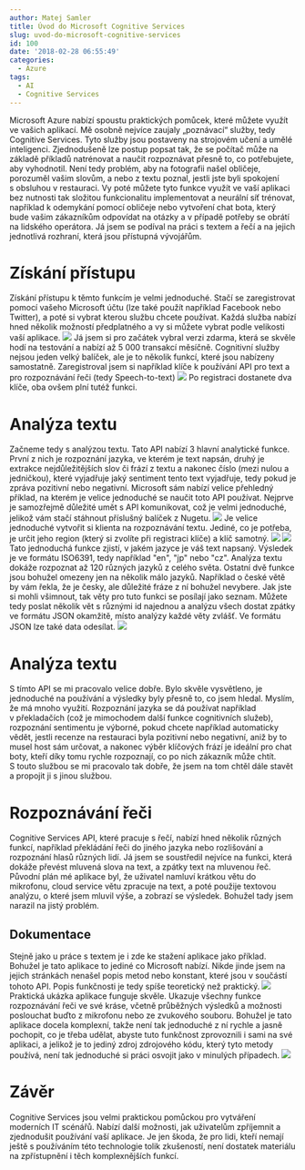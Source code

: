 ```yaml
---
author: Matej Samler
title: Úvod do Microsoft Cognitive Services
slug: uvod-do-microsoft-cognitive-services
id: 100
date: '2018-02-28 06:55:49'
categories:
  - Azure
tags:
  - AI
  - Cognitive Services
---
```


Microsoft Azure nabízí spoustu praktických pomůcek, které můžete využít ve vašich aplikací. Mě osobně nejvíce zaujaly „poznávací“ služby, tedy Cognitive Services. Tyto služby jsou postaveny na strojovém učení a umělé inteligenci. Zjednodušeně lze postup popsat tak, že se počítač může na základě příkladů natrénovat a naučit rozpoznávat přesně to, co potřebujete, aby vyhodnotil. Není tedy problém, aby na fotografii našel obličeje, porozuměl vašim slovům, a nebo z textu poznal, jestli jste byli spokojení s obsluhou v restauraci. Vy poté můžete tyto funkce využít ve vaší aplikaci bez nutnosti tak složitou funkcionalitu implementovat a neurální síť trénovat, například k odemykání pomocí obličeje nebo vytvoření chat bota, který bude vašim zákazníkům odpovídat na otázky a v případě potřeby se obrátí na lidského operátora. Já jsem se podíval na práci s textem a řečí a na jejich jednotlivá rozhraní, která jsou přístupná vývojářům.

# Získání přístupu

Získání přístupu k těmto funkcím je velmi jednoduché. Stačí se zaregistrovat pomocí vašeho Microsoft účtu (lze také použít například Facebook nebo Twitter), a poté si vybrat kterou službu chcete používat. Každá služba nabízí hned několik možností předplatného a vy si můžete vybrat podle velikosti vaší aplikace. ![](/uploads/2018/04/cognitive1.png) Já jsem si pro začátek vybral verzi zdarma, která se skvěle hodí na testování a nabízí až 5 000 transakcí měsíčně. Cognitivní služby nejsou jeden velký balíček, ale je to několik funkcí, které jsou nabízeny samostatně. Zaregistroval jsem si například klíče k používání API pro text a pro rozpoznávání řeči (tedy Speech-to-text) ![](/uploads/2018/04/cognitive2.png) [](https://msdnshared.blob.core.windows.net/media/2018/02/216.png) Po registraci dostanete dva klíče, oba ovšem plní tutéž funkci.

# Analýza textu

Začneme tedy s analýzou textu. Tato API nabízí 3 hlavní analytické funkce. První z nich je rozpoznání jazyka, ve kterém je text napsán, druhý je extrakce nejdůležitějších slov či frází z textu a nakonec číslo (mezi nulou a jedničkou), které vyjadřuje jaký sentiment tento text vyjadřuje, tedy pokud je zpráva pozitivní nebo negativní. Microsoft sám nabízí velice přehledný příklad, na kterém je velice jednoduché se naučit toto API používat. Nejprve je samozřejmě důležité umět s API komunikovat, což je velmi jednoduché, jelikož vám stačí stáhnout příslušný balíček z Nugetu. ![](/uploads/2018/04/cognitive3.png) Je velice jednoduché vytvořit si klienta na rozpoznávání textu. Jediné, co je potřeba, je určit jeho region (který si zvolíte při registraci klíče) a klíč samotný. ![](/uploads/2018/04/cognitive4.png) ![](/uploads/2018/04/cognitive5.png) Tato jednoduchá funkce zjistí, v jakém jazyce je váš text napsaný. Výsledek je ve formátu ISO6391, tedy například "en", "jp" nebo "cz". Analýza textu dokáže rozpoznat až 120 různých jazyků z celého světa. Ostatní dvě funkce jsou bohužel omezeny jen na několik málo jazyků. Například o české větě by vám řekla, že je česky, ale důležité fráze z ní bohužel nevybere. Jak jste si mohli všimnout, tak věty pro tuto funkci se posílají jako seznam. Můžete tedy poslat několik vět s různými id najednou a analýzu všech dostat zpátky ve formátu JSON okamžitě, místo analýzy každé věty zvlášť. Ve formátu JSON lze také data odesílat. ![](/uploads/2018/04/cognitive6.png)  

# Analýza textu

S tímto API se mi pracovalo velice dobře. Bylo skvěle vysvětleno, je jednoduché na používání a výsledky byly přesně to, co jsem hledal. Myslím, že má mnoho využití. Rozpoznání jazyka se dá používat například v překladačích (což je mimochodem další funkce cognitivních služeb), rozpoznání sentimentu je výborné, pokud chcete například automaticky vědět, jestli recenze na restauraci byla pozitivní nebo negativní, aniž by to musel host sám určovat, a nakonec výběr klíčových frází je ideální pro chat boty, kteří díky tomu rychle rozpoznají, co po nich zákazník může chtít. S touto službou se mi pracovalo tak dobře, že jsem na tom chtěl dále stavět a propojit ji s jinou službou.

# Rozpoznávání řeči

Cognitive Services API, které pracuje s řečí, nabízí hned několik různých funkcí, například překládání řeči do jiného jazyka nebo rozlišování a rozpoznání hlasů různých lidí. Já jsem se soustředil nejvíce na funkci, která dokáže převést mluvená slova na text, a zpátky text na mluvenou řeč. Původní plán mé aplikace byl, že uživatel namluví krátkou větu do mikrofonu, cloud service větu zpracuje na text, a poté použije textovou analýzu, o které jsem mluvil výše, a zobrazí se výsledek. Bohužel tady jsem narazil na jistý problém.

## Dokumentace

Stejně jako u práce s textem je i zde ke stažení aplikace jako příklad. Bohužel je tato aplikace to jediné co Microsoft nabízí. Nikde jinde jsem na jejich stránkách nenašel popis metod nebo konstant, které jsou v součástí tohoto API. Popis funkčnosti je tedy spíše teoretický než praktický. ![](/uploads/2018/04/cognitive7.png) Praktická ukázka aplikace funguje skvěle. Ukazuje všechny funkce rozpoznávání řeči ve své kráse, včetně průběžných výsledků a možnosti poslouchat buďto z mikrofonu nebo ze zvukového souboru. Bohužel je tato aplikace docela komplexní, takže není tak jednoduché z ní rychle a jasně pochopit, co je třeba udělat, abyste tuto funkčnost zprovoznili i sami na své aplikaci, a jelikož je to jediný zdroj zdrojového kódu, který tyto metody používá, není tak jednoduché si práci osvojit jako v minulých případech. ![](/uploads/2018/04/cognitive8.png)

# Závěr

Cognitive Services jsou velmi praktickou pomůckou pro vytváření moderních IT scénářů. Nabízí další možnosti, jak uživatelům zpříjemnit a zjednodušit používání vaší aplikace. Je jen škoda, že pro lidi, kteří nemají ještě s používáním této technologie tolik zkušeností, není dostatek materiálu na zpřístupnění i těch komplexnějších funkcí.